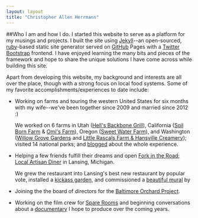 ```yaml
---
layout: layout
title: "Christopher Allen Herrmann"
---
```


##Who I am and how I do.
I started this website to serve as a platform for my musings and projects. I built the site using [Jekyll](http://www.jekyllrb.com)--an open-sourced, [ruby](https://www.ruby-lang.org/‎
)-based static site generator served on [GitHub](http://www.github.com) Pages with a [Twitter Bootstrap](http://getbootstrap.com/) frontend. I have enjoyed learning the many bits and pieces of the framework and hope to share the unique solutions I have come across while building this site.

Apart from developing this website, my background and interests are all over the place, though with a strong focus on local food systems. Some of my favorite accomplishments/experiences to date include:

* Working on farms and touring the western United States for six months with my wife--we've been together since 2009 and married since 2012 :)

   We worked on 6 farms in Utah ([Hell's Backbone Grill](http://hellsbackbonegrill.com/)), California ([Soil Born Farm](https://www.soilborn.org/‎) & [Omi's Farm](https://www.facebook.com/pages/Omis-Farm/138108209542101)), Oregon ([Sweet Water Farm](http://www.sweetwaterfarmhugo.com/)), and Washington ([Willow Grove Gardens](http://www.localharvest.org/willow-grove-gardens-M22195) and [Little Rascals Farm & Hansville Creamery](http://www.littlerascalsfarm.com/)); visited 14 national parks; and [blogged](http://chris-and-carrie.blogspot.com/) about the whole experience.
* Helping a few friends fulfill their dreams and open [Fork in the Road; Local Artisan Diner](https://www.facebook.com/ForkintheRoadArtisanDiner) in Lansing, Michigan.

   We grew the restaurant into Lansing's best new restaurant by popular vote, installed a [kickass garden](https://www.facebook.com/photo.php?fbid=480815511997767&set=a.192608480818473.49102.187500327995955&type=3&theater), and commissioned a [beautiful mural](https://www.facebook.com/photo.php?fbid=407962519283067&set=a.192608480818473.49102.187500327995955&type=3&theater) by
* Joining the the board of directors for the [Baltimore Orchard Project](http://baltimoreorchard.org).
* Working on the film crew for [Spare Rooms](http://spareroomsmovie.com/) and beginning conversations about a [documentary](/projects/documentary/) I hope to produce over the coming years.




